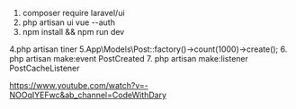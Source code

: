 
1. composer require laravel/ui
2. php artisan ui vue --auth 
3. npm install && npm run dev

4.php artisan tiner
5.App\Models\Post::factory()->count(1000)->create();
6. php artisan make:event PostCreated
7. php artisan make:listener PostCacheListener

https://www.youtube.com/watch?v=-NOOqIYEFwc&ab_channel=CodeWithDary
